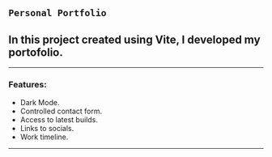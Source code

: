 ## `Personal Portfolio`

## In this project created using Vite, I developed my portofolio.

-----------------------------------------------
### Features:
* Dark Mode.
* Controlled contact form.
* Access to latest builds.
* Links to socials.
* Work timeline.
----------------------------------------------
